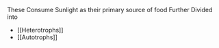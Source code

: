 These Consume Sunlight as their primary source of food
Further Divided into 

- [[Heterotrophs]]
- [[Autotrophs]]
